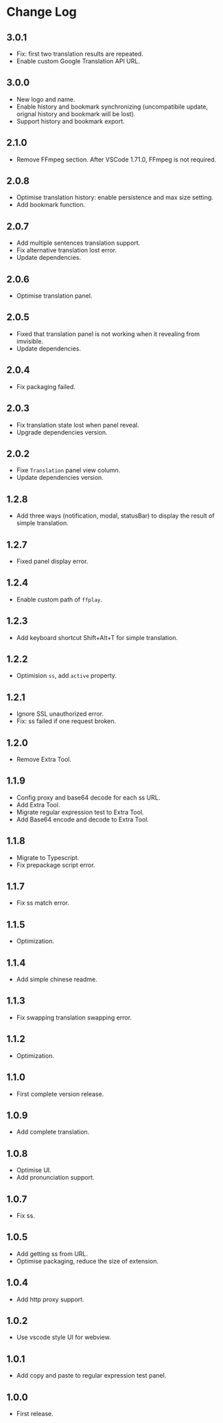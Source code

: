 # Change Log

## 3.0.1
- Fix: first two translation results are repeated.
- Enable custom Google Translation API URL.

## 3.0.0
- New logo and name.
- Enable history and bookmark synchronizing (uncompatibile update, orignal history and bookmark will be lost).
- Support history and bookmark export.

## 2.1.0
- Remove FFmpeg section. After VSCode 1.71.0, FFmpeg is not required.

## 2.0.8
- Optimise translation history: enable persistence and max size setting.
- Add bookmark function.

## 2.0.7
- Add multiple sentences translation support.
- Fix alternative translation lost error.
- Update dependencies.

## 2.0.6
- Optimise translation panel.

## 2.0.5
- Fixed that translation panel is not working when it revealing from imvisible.
- Update dependencies.

## 2.0.4
- Fix packaging failed.

## 2.0.3
- Fix translation state lost when panel reveal.
- Upgrade dependencies version.

## 2.0.2
- Fixe `Translation` panel view column.
- Update dependencies version.

## 1.2.8
- Add three ways (notification, modal, statusBar) to display the result of simple translation.

## 1.2.7
- Fixed panel display error.

## 1.2.4
- Enable custom path of `ffplay`.

## 1.2.3
- Add keyboard shortcut Shift+Alt+T for simple translation.

## 1.2.2
- Optimision `ss`, add `active` property.

## 1.2.1
- Ignore SSL unauthorized error.
- Fix: ss failed if one request broken. 

## 1.2.0
- Remove Extra Tool.

## 1.1.9
- Config proxy and base64 decode for each ss URL.
- Add Extra Tool.
- Migrate regular expression test to Extra Tool.
- Add Base64 encode and decode to Extra Tool.

## 1.1.8
- Migrate to Typescript.
- Fix prepackage script error.

## 1.1.7
- Fix ss match error.

## 1.1.5
- Optimization.

## 1.1.4
- Add simple chinese readme.

## 1.1.3
- Fix swapping translation swapping error.

## 1.1.2
- Optimization.

## 1.1.0
- First complete version release.

## 1.0.9
- Add complete translation.

## 1.0.8
- Optimise UI.
- Add pronunciation support.

## 1.0.7
- Fix ss.

## 1.0.5
- Add getting ss from URL.
- Optimise packaging, reduce the size of extension.

## 1.0.4
- Add http proxy support.

## 1.0.2
- Use vscode style UI for webview.

## 1.0.1
- Add copy and paste to regular expression test panel.

## 1.0.0
- First release.